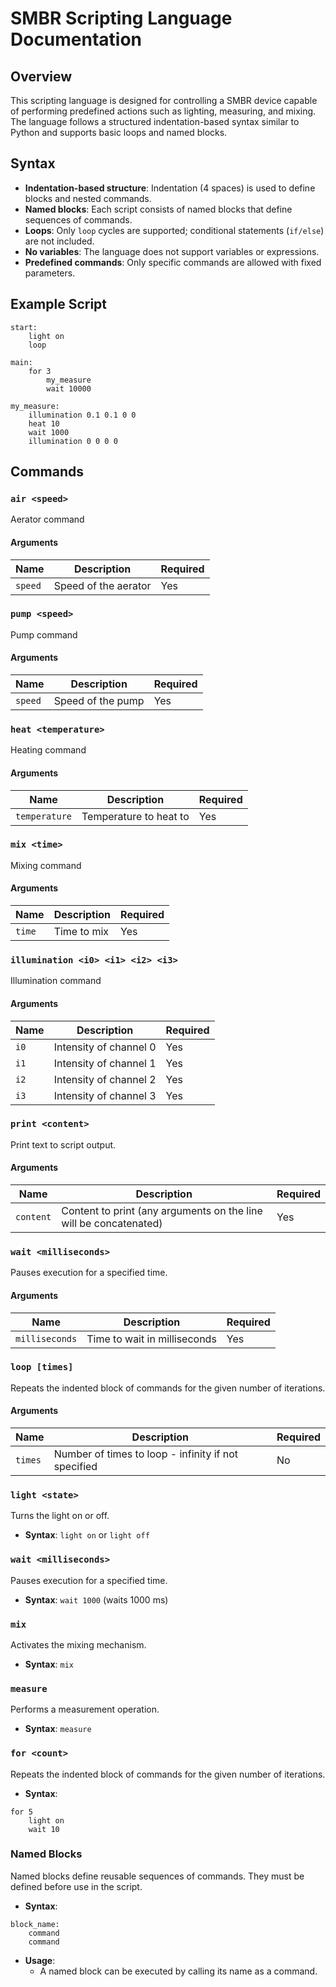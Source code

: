 # SMBR Scripting Language Documentation

## Overview
This scripting language is designed for controlling a SMBR device capable of performing predefined actions such as lighting, measuring, and mixing. The language follows a structured indentation-based syntax similar to Python and supports basic loops and named blocks.

## Syntax
- **Indentation-based structure**: Indentation (4 spaces) is used to define blocks and nested commands.
- **Named blocks**: Each script consists of named blocks that define sequences of commands.
- **Loops**: Only `loop` cycles are supported; conditional statements (`if/else`) are not included.
- **No variables**: The language does not support variables or expressions.
- **Predefined commands**: Only specific commands are allowed with fixed parameters.

## Example Script
```plaintext
start:
    light on
    loop

main:
    for 3
        my_measure
        wait 10000

my_measure:
    illumination 0.1 0.1 0 0
    heat 10
    wait 1000
    illumination 0 0 0 0
```

## Commands

### `air <speed>`
Aerator command
#### Arguments
| Name | Description | Required |
|------|-------------|----------|
| `speed` | Speed of the aerator | Yes |

### `pump <speed>`
Pump command
#### Arguments
| Name | Description | Required |
|------|-------------|----------|
| `speed` | Speed of the pump | Yes |

### `heat <temperature>`
Heating command
#### Arguments
| Name | Description | Required |
|------|-------------|----------|
| `temperature` | Temperature to heat to | Yes |

### `mix <time>`
Mixing command
#### Arguments
| Name | Description | Required |
|------|-------------|----------|
| `time` | Time to mix | Yes |

### `illumination <i0> <i1> <i2> <i3>`
Illumination command
#### Arguments
| Name | Description | Required |
|------|-------------|----------|
| `i0` | Intensity of channel 0 | Yes |
| `i1` | Intensity of channel 1 | Yes |
| `i2` | Intensity of channel 2 | Yes |
| `i3` | Intensity of channel 3 | Yes |

### `print <content>`
Print text to script output.
#### Arguments
| Name | Description | Required |
|------|-------------|----------|
| `content` | Content to print (any arguments on the line will be concatenated) | Yes |

### `wait <milliseconds>`
Pauses execution for a specified time.
#### Arguments
| Name | Description | Required |
|------|-------------|----------|
| `milliseconds` | Time to wait in milliseconds | Yes |

### `loop [times]`
Repeats the indented block of commands for the given number of iterations.
#### Arguments
| Name | Description | Required |
|------|-------------|----------|
| `times` | Number of times to loop - infinity if not specified | No |



### `light <state>`
Turns the light on or off.
- **Syntax**: `light on` or `light off`

### `wait <milliseconds>`
Pauses execution for a specified time.
- **Syntax**: `wait 1000` (waits 1000 ms)

### `mix`
Activates the mixing mechanism.
- **Syntax**: `mix`

### `measure`
Performs a measurement operation.
- **Syntax**: `measure`

### `for <count>`
Repeats the indented block of commands for the given number of iterations.
- **Syntax**:
```plaintext
for 5
    light on
    wait 10
```

### Named Blocks
Named blocks define reusable sequences of commands. They must be defined before use in the script.
- **Syntax**:
```plaintext
block_name:
    command
    command
```
- **Usage**:
  - A named block can be executed by calling its name as a command.



